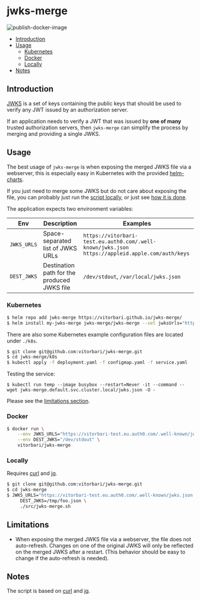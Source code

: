 # jwks-merge

![publish-docker-image](https://github.com/vitorbari/jwks-merge/actions/workflows/publish-docker-image.yml/badge.svg)

- [Introduction](#introduction)
- [Usage](#usage)
  * [Kubernetes](#kubernetes)
  * [Docker](#docker)
  * [Locally](#locally)
- [Notes](#notes)

## Introduction

[JWKS](https://datatracker.ietf.org/doc/html/rfc7517#section-5) is a set of keys containing the public keys that should be used to verify any JWT issued by an authorization server.

If an application needs to verify a JWT that was issued by **one of many** trusted authorization servers, then `jwks-merge` can simplify the process by merging and providing a single JWKS.

## Usage

The best usage of `jwks-merge` is when exposing the merged JWKS file via a webserver, this is especially easy in Kubernetes with the provided [helm-charts](#kubernetes).

If you just need to merge some JWKS but do not care about exposing the file, you can probably just run the [script locally](#locally), or just see [how it is done](./src/jwks-merge.sh).

The application expects two environment variables:

| Env         | Description                                 | Examples                                                                                        |
|-------------|---------------------------------------------|-------------------------------------------------------------------------------------------------|
| `JWKS_URLS` | Space-separated list of JWKS URLs           | `https://vitorbari-test.eu.auth0.com/.well-known/jwks.json https://appleid.apple.com/auth/keys` |
| `DEST_JWKS` | Destination path for the produced JWKS file | `/dev/stdout`, `/var/local/jwks.json`                                                           |

### Kubernetes

```bash
$ helm repo add jwks-merge https://vitorbari.github.io/jwks-merge/
$ helm install my-jwks-merge jwks-merge/jwks-merge --set jwksUrls="http://list-of http://jwks"
```

There are also some Kubernetes example configuration files are located under `./k8s`.

```bash
$ git clone git@github.com:vitorbari/jwks-merge.git
$ cd jwks-merge/k8s
$ kubectl apply -f deployment.yaml -f configmap.yaml -f service.yaml
```

Testing the service:

`$ kubectl run temp --image busybox --restart=Never -it --command -- wget jwks-merge.default.svc.cluster.local/jwks.json -O -`

Please see the [limitations section](#limitations).

### Docker

```bash
$ docker run \
    --env JWKS_URLS="https://vitorbari-test.eu.auth0.com/.well-known/jwks.json https://appleid.apple.com/auth/keys" \
    --env DEST_JWKS="/dev/stdout" \
    vitorbari/jwks-merge
```

### Locally

Requires [curl](https://curl.se/) and [jq](https://stedolan.github.io/jq/).

```bash
$ git clone git@github.com:vitorbari/jwks-merge.git
$ cd jwks-merge
$ JWKS_URLS="https://vitorbari-test.eu.auth0.com/.well-known/jwks.json https://appleid.apple.com/auth/keys" \
     DEST_JWKS=/tmp/foo.json \
     ./src/jwks-merge.sh
```

## Limitations

- When exposing the merged JWKS file via a webserver, the file does not auto-refresh. Changes on one of the original JWKS will only be reflected on the merged JWKS after a restart. (This behavior should be easy to change if the auto-refresh is needed).

## Notes

The script is based on [curl](https://curl.se/) and [jq](https://stedolan.github.io/jq/).

